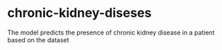 # chronic-kidney-diseses
 The model predicts the presence of chronic kidney disease in a patient based on the dataset
